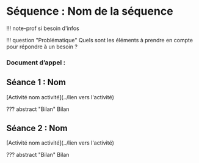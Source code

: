 # Séquence : Nom de la séquence

!!! note-prof
    si besoin d'infos


!!! question "Problématique"
    Quels sont les éléments à prendre en compte pour répondre à un besoin ?

    
### Document d’appel :



## Séance 1 : Nom

[Activité nom activité](../lien vers l'activité)




??? abstract "Bilan"
    Bilan

<div style="page-break-after: always;"></div>



## Séance 2 : Nom

[Activité nom activité](../lien vers l'activité)




??? abstract "Bilan"
    Bilan

<div style="page-break-after: always;"></div>

